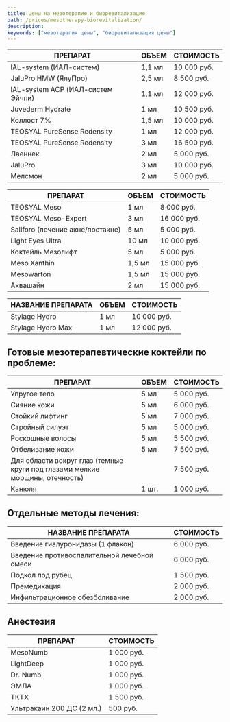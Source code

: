 ```yaml
---
title: Цены на мезотерапию и биоревитализацию
path: /prices/mesotherapy-biorevitalization/
description:
keywords: ["мезотерапия цены", "биоревитализация цены"]
---
```



| ПРЕПАРАТ                          | ОБЪЕМ  | СТОИМОСТЬ   |
|-----------------------------------|--------|-------------|
| IAL-system (ИАЛ-систем)           | 1,1 мл | 10 000 руб. |
| JaluPro HMW (ЯлуПро)              | 2,5 мл | 8 500 руб.  |
| IAL-system ACP (ИАЛ-систем Эйчпи) | 1,1 мл | 12 000 руб. |
| Juvederm Hydrate                  | 1 мл   | 10 500 руб. |
| Коллост 7%                        | 1,5 мл | 10 000 руб. |
| TEOSYAL PureSense Redensity       | 1 мл   | 12 000 руб. |
| TEOSYAL PureSense Redensity       | 3 мл   | 16 500 руб. |
| Лаеннек                           | 2 мл   | 5 000 руб.  |
| JaluPro                           | 3 мл   | 10 000 руб. |
| Мелсмон                           | 2 мл   | 5 000 руб.  |

| ПРЕПАРАТ                         | ОБЪЕМ  | СТОИМОСТЬ   |
|----------------------------------|--------|-------------|
| TEOSYAL Meso                     | 1 мл   | 8 000 руб.  |
| TEOSYAL Meso-Expert              | 3 мл   | 16 000 руб. |
| Saliforo (лечение акне/постакне) | 5 мл   | 5 000 руб.  |
| Light Eyes Ultra                 | 10 мл  | 10 000 руб. |
| Коктейль Мезолифт                | 5 мл   | 5 000 руб.  |
| Meso Xanthin                     | 1,5 мл | 15 000 руб. |
| Mesowarton                       | 1,5 мл | 15 000 руб. |
| Аквашайн                         | 2 мл   | 15 000 руб. |

| НАЗВАНИЕ ПРЕПАРАТА | ОБЪЕМ | СТОИМОСТЬ   |
|--------------------|-------|-------------|
| Stylage Hydro      | 1 мл  | 10 000 руб. |
| Stylage Hydro Max  | 1 мл  | 12 000 руб. |


## Готовые мезотерапевтические коктейли по проблеме:

| ПРЕПАРАТ         | ОБЪЕМ | СТОИМОСТЬ  |
|------------------|-------|------------|
| Упругое тело     | 5 мл  | 5 000 руб. |
| Сияние кожи      | 5 мл  | 6 000 руб. |
| Стойкий лифтинг  | 5 мл  | 7 000 руб. |
| Стройный силуэт  | 5 мл  | 5 000 руб. |
| Роскошные волосы | 5 мл  | 5 500 руб. |
| Отбеливание кожи | 5 мл  | 7 500 руб. |
| Для области вокруг глаз (темные круги под глазами мелкие морщины, отечность) || 7 500 руб. |
| Канюля           | 1 шт. | 1 000 руб. |


## Отдельные методы лечения:

| НАЗВАНИЕ ПРЕПАРАТА                          | СТОИМОСТЬ  |
|---------------------------------------------|------------|
| Введение гиалуронидазы (1 флакон)           | 6 000 руб. |
| Введение противоспалительной лечебной смеси | 6 000 руб. |
| Подкол под рубец                            | 1 500 руб. |
| Премедикация                                | 2 000 руб. |
| Инфильтрационное обезболивание              | 2 000 руб. |

## Анестезия

| ПРЕПАРАТ                  | СТОИМОСТЬ  |
|---------------------------|------------|
| MesoNumb                  | 1 000 руб. |
| LightDeep                 | 1 000 руб. |
| Dr. Numb                  | 1 000 руб. |
| ЭМЛА                      | 1 000 руб. |
| ТКТХ                      | 1 500 руб. |
| Ультракаин 200 ДС (2 мл.) | 500 руб.   |
